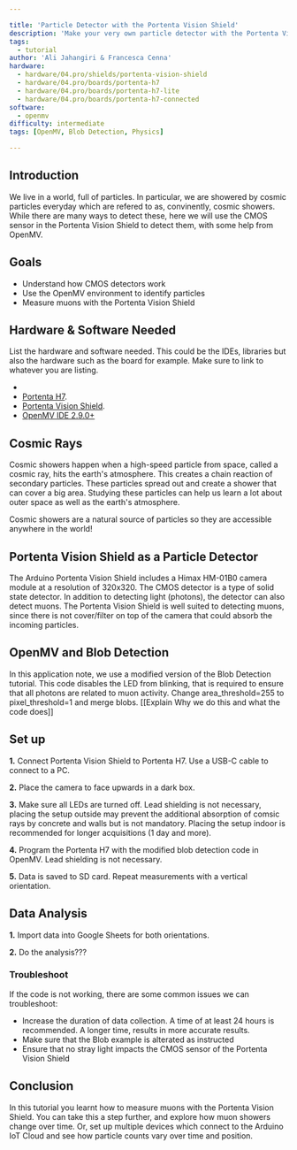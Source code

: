 ```yaml
---

title: 'Particle Detector with the Portenta Vision Shield'
description: 'Make your very own particle detector with the Portenta Vision Shield and a Portenta H7'
tags: 
  - tutorial
author: 'Ali Jahangiri & Francesca Cenna'
hardware:
  - hardware/04.pro/shields/portenta-vision-shield
  - hardware/04.pro/boards/portenta-h7
  - hardware/04.pro/boards/portenta-h7-lite
  - hardware/04.pro/boards/portenta-h7-connected
software:
  - openmv
difficulty: intermediate
tags: [OpenMV, Blob Detection, Physics]

---
```


## Introduction 

We live in a world, full of particles. In particular, we are showered by cosmic particles everyday which are refered to as, convinently, cosmic showers. While there are many ways to detect these, here we will use the CMOS sensor in the Portenta Vision Shield to detect them, with some help from OpenMV. 

## Goals

- Understand how CMOS detectors work
- Use the OpenMV environment to identify particles
- Measure muons with the Portenta Vision Shield

## Hardware & Software Needed

List the hardware and software needed. This could be the IDEs, libraries but also the hardware such as the board for example. Make sure to link to whatever you are listing. 

- 
- [Portenta H7](https://store.arduino.cc/portenta-h7).
- [Portenta Vision Shield](https://store.arduino.cc/portenta-vision-shield).
- [OpenMV IDE 2.9.0+](https://openmv.io/pages/download)


## Cosmic Rays

Cosmic showers happen when a high-speed particle from space, called a cosmic ray, hits the earth's atmosphere. This creates a chain reaction of secondary particles. These particles spread out and create a shower that can cover a big area. Studying these particles can help us learn a lot about outer space as well as the earth's atmosphere.

Cosmic showers are a natural source of particles so they are accessible anywhere in the world! 

## Portenta Vision Shield as a Particle Detector

The Arduino Portenta Vision Shield includes a Himax HM-01B0 camera module at a resolution of 320x320. The CMOS detector is a type of solid state detector. In addition to detecting light (photons), the detector can also detect muons. The Portenta Vision Shield is well suited to detecting muons, since there is not cover/filter on top of the camera that could absorb the incoming particles.

## OpenMV and Blob Detection

In this application note, we use a modified version of the Blob Detection tutorial. This code disables the LED from blinking, that is required to ensure that all photons are related to muon activity. Change area_threshold=255 to pixel_threshold=1 and merge blobs. [[Explain Why we do this and what the code does]]

## Set up 

**1.** Connect Portenta Vision Shield to Portenta H7. Use a USB-C cable to connect to a PC. 

**2.** Place the camera to face upwards in a dark box.

**3.** Make sure all LEDs are turned off. Lead shielding is not necessary, placing the setup outside may prevent the additional absorption of comsic rays by concrete and walls but is not mandatory. Placing the setup indoor is recommended for longer acquisitions (1 day and more).

**4.** Program the Portenta H7 with the modified blob detection code in OpenMV. Lead shielding is not necessary. 

**5.**  Data is saved to SD card. Repeat measurements with a vertical orientation.

## Data Analysis

**1.** Import data into Google Sheets for both orientations.

**2.** Do the analysis???

### Troubleshoot

If the code is not working, there are some common issues we can troubleshoot:

- Increase the duration of data collection. A time of at least 24 hours is recommended. A longer time, results in more accurate results.
- Make sure that the Blob example is alterated as instructed
- Ensure that no stray light impacts the CMOS sensor of the Portenta Vision Shield

## Conclusion

In this tutorial you learnt how to measure muons with the Portenta Vision Shield. You can take this a step further, and explore how muon showers change over time. Or, set up multiple devices which connect to the Arduino IoT Cloud and see how particle counts vary over time and position. 

